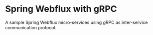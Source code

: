 Spring Webflux with gRPC
=
A sample Spring Webflux micro-services using gRPC as inter-service communication protocol.